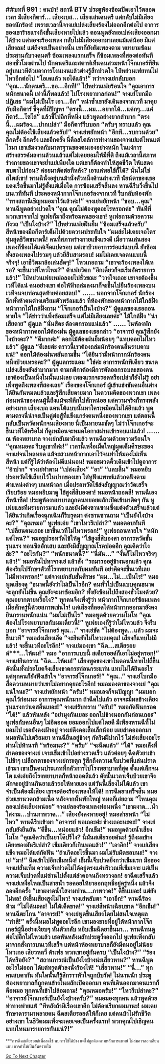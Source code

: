 ##บทที่ 991 : คนบ้า!
สถานี BTV
ประตูห้องซ้อมปิดเอาไว้ตลอดเวลา
มีเสียงกีตาร์…
เสียงเบส…
เสียงเล่นดนตรี
แต่กลับไม่มีเสียงของนักร้อง!
เพราะเวลานี้จางเย่เปล่งเสียงร้องไม่ออกอีกต่อไป อาการของเขาร้ายแรงถึงขั้นเสียงหายไปแล้ว ตอนพูดยังพอเปล่งเสียงออกมาได้บ้าง แต่พอจะร้องเพลง กลับไม่มีเสียงออกมาเลยแม้แต่น้อย มีแต่เสียงลม! แต่ถึงจะเป็นอย่างนั้น เขาก็ยังฮัมเพลงตาม พยายามซ้อมประสานกับวงดนตรี
ซ้อมเพลงแรกเสร็จ
ก็ซ้อมเพลงที่สองต่อทันที
สองชั่วโมงผ่านไป นักดนตรีและสตาฟเห็นคนสวมหน้าโจ๊กเกอร์ที่ยืนอยู่บนเวทีด้วยอาการโงนเงนแล้วต่างรู้สึกปวดใจ
ไป๋หย่วนเฟยทนไม่ไหวอีกต่อไป “โอเคแล้ว พอได้แล้ว!”
ทว่าจางเย่กลับบอก “คุณ...นักดนตรี…ขอ...อีกที!”
ไป๋หย่วนเฟยร้อนใจ “คุณอาการหนักขนาดนี้ เท่านี้ก็พอแล้ว! ไปโรงพยาบาลก่อน!”
จางเย่โบกมือปฏิเสธ “ผมไม่เป็นไร เอา...อีก” หนำซ้ำเขายังเดินลงจากเวที มาคุยกับมือกีตาร์ ชี้จุดที่มีปัญหา “ตรงนี้...ผม...อยากได้...แค่กๆ...แค่กีตาร์...โซโล่” แล้วชี้ไปอีกที่หนึ่ง แล้วพูดอย่างยากลำบาก “ตรงนี้...ผมร้อง...ปากเปล่า”
มือกีตาร์รีบบอก “ครับๆ ทราบแล้ว คุณ คุณไม่ต้องใช้เสียงแล้วครับ!”
จางเย่พยักหน้า “อีกที...รบกวนด้วย”
อีกครั้ง
อีกครั้ง
และอีกครั้ง
นี่คือสไตล์การทำงานของจางเย่แต่ไหนแต่ไรมา เขาเข้มงวดกับมาตรฐานของตนเองอย่างหนัก ในแง่การสร้างสรรค์ผลงานล้วนแล้วแต่ไม่เคยยอมให้มีที่ติ ถึงแม้เวลานี้สภาพร่างกายของเขาจะย่ำแย่เพียงใด แต่เขาก็ต้องทำให้สุดชีวิต
ให้แสดงตบตาไปก่อน?
ค่อยมาตัดต่อทีหลัง?
เอาแค่พอใช้ก็ได้?
นั่นไม่ใช่สไตล์เขา!
หานฉีนั่งอยู่บนม้านั่งตัวหนึ่งด้านล่างเวที นัยน์ตาของเธอแดงเรื่อขึ้นมาไม่รู้ตั้งแต่เมื่อใด
การซ้อมเสร็จสิ้นลง
หานฉีรีบวิ่งขึ้นไปบนเวทีทันที ประคองหน้ากากโจ๊กเกอร์ลงจากเวที รีบกลับห้องพัก “ทางสถานีเชิญหมอมาไว้แล้วค่ะ!”
จางเย่พยักหน้า “ขอบ...คุณ”
หานฉีพูดอย่างปวดใจ “คุณ คุณไม่ต้องพูดอะไรหรอกค่ะ”
ทันทีที่พวกเขาจากไป หูเฟยก็มาถึงพร้อมคนของเขา!
หูเฟยถามด้วยความกังวล “เป็นไงบ้าง?”
ไป๋หย่วนเฟยฝืนยิ้ม “ซ้อมเสร็จแล้วครับ”
สีหน้าของมือกีตาร์เต็มไปด้วยความประทับใจ “ผมล่ะไม่เคยเจอใครทุ่มสุดชีวิตขนาดนี้! คนที่สภาพร่างกายแข็งแรงดี เมื่อวานเล่นสองเพลงก็ซ้อมได้แค่เจ็ดแปดรอบ แต่เขาป่วยอาการร่อแร่แบบนี้ ยังซ้อมทั้งสองเพลงไปรวมๆ แล้วยี่สิบสามรอบ! ผมไม่เคยเจอคนแบบนี้จริงๆ! เอาชีวิตมาล้อเล่นชัดๆ!”
โหวเกอถาม “เขาจะร้องเพลงได้เหรอ? จะขึ้นเวทีไหวไหม?”
ต้าเฟยวิตก “อีกเดี๋ยวก็จะเริ่มอัดรายการแล้ว!”
ไป๋หย่วนเฟยเหม่อลอยไปชั่วขณะ “วางใจเถอะ เขาจะต้องขึ้นเวทีได้แน่ คนอย่างเขา ต่อให้ฟ้าถล่มลงมาก็จะขึ้นไปยืนร้องเพลงบนเวทีจนจบท่อนสุดท้ายค่อยสลบ!”
……
นอกจากโจ๊กเกอร์ นักร้องอีกทั้งห้าคนต่างเตรียมตัวพร้อมแล้ว
ที่ห้องพักของหน้ากากไม้ใกล้ฝั่ง
หน้ากากไม้ใกล้ฝั่งถาม “โจ๊กเกอร์เป็นไงบ้าง?”
ผู้ดูแลของเธอถอนหายใจ “ได้ข่าวว่าเพิ่งซ้อมเสร็จ แต่ไม่มีเสียงเลยค่ะ”
ไม้ใกล้ฝั่ง “น่าเสียดาย”
ผู้ดูแล “นั่นสิคะ ต้องตกรอบแน่แล้ว”
……
ในห้องพักของหน้ากากดอกไม้ต้องฝน
ผู้ดูแลของเธอกล่าว “อาจารย์ คุณรู้สึกยังไงบ้างคะ?”
“ดีมากค่ะ” ดอกไม้ต้องฝนยิ้มน้อยๆ “แทบคอยไม่ไหวแล้ว”
ผู้ดูแล “ดีเลยค่ะ คราวนี้เราต้องถล่มนักร้องคนอื่นราบคาบแน่!”
ดอกไม้ต้องฝนพลันถามขึ้น “ได้ยินว่ามีหน้ากากนักร้องคนหนึ่งป่วยเหรอคะ?”
ผู้ดูแลกระแอม “ใช่ค่ะ อาการหนักทีเดียว ขนาดเปล่งเสียงยังลำบากมาก ตามกติกาต้องมีการคัดออกรอบละสองคน เขาต้องเป็นหนึ่งในนั้นแน่เลย เพลงแรกจะรอดหรือเปล่าก็ยังไม่รู้ อย่าเพิ่งพูดถึงเพลงที่สองเลย”
เรื่องของโจ๊กเกอร์ ผู้เข้าแข่งขันคนอื่นต่างได้ยินกันหมดแล้วและรู้สึกเสียดายมาก ในความคิดของพวกเขา เพลงก่อนหน้าของคนผู้นี้ถึงแม้จะพิลึกไปสักหน่อย แต่ความจริงก็ทรงพลังอย่างมาก เสียงเบล แคนโต้แบบนั้นหาใครเหมือนไม่ได้อีกแล้ว พูดตามตรงนี่น่าจะเป็นคู่ต่อสู้ที่แข็งแกร่งคนหนึ่งของพวกเขา แต่ตอนนี้กลับเป็นหวัดหนักจนเสียงหาย นี่เป็นหายนะชัดๆ ไม่ว่าโจ๊กเกอร์จะขึ้นเวทีได้หรือไม่ ก็ดูเหมือนจะหมดโอกาสผ่านเข้ารอบแน่แล้ว!
……
ณ ห้องพยาบาล
จางเย่กลับมาถึงแล้ว
หานฉีถามด้วยความร้อนใจ “คุณหมอคะ รีบดูเขาทีค่ะ!”
เวลานี้เหงื่อเม็ดใหญ่ผุดเต็มศีรษะของจางเย่จนไหลหยด แม้จะสวมหน้ากากเอาไว้จนทำให้มองไม่เห็นสีหน้า แต่ก็รู้ได้ว่าต้องไม่ดีแน่นอน!
หมอขมวดคิ้วเดินเข้าไปดูอาการ “อ้าปาก”
จางเย่ทำตาม
“เปล่งเสียง”
“อา”
“แลบลิ้น”
หมอหยิบปรอทวัดไข้เสียบไว้ในปากของเขา ใส่หูฟังแพทย์แล้วกดฟังตามตำแหน่งต่างๆ บนหน้าอก เมื่อปรอทวัดไข้ส่งสัญญาณว่าวัดเสร็จเรียบร้อย หมอหยิบมาดู
ไข้สูงสี่สิบองศา!
หมอหน้าถอดสี!
หานฉีเองก็หน้าซีด!
ประตูห้องพยาบาลถูกคนทยอยผลักเปิดเข้ามาติดๆ กัน หูเฟยและทีมรายการมาแล้ว และยังมีต่งซานซานซึ่งแต่งตัวเสร็จแล้วแต่ได้ยินว่าเกิดเรื่องฉุกเฉินก็รีบรุดมา
ต่งซานซานถาม “เป็นยังไงบ้างคะ?”
“คุณหมอ” หูเฟยเอ่ย “เขาไหวรึเปล่า?”
หมอตอบทันที “เปลี่ยนคนเถอะ เขาขึ้นเวทีไม่ไหวหรอก!”
หูเฟยถอนหายใจ “หนักแค่ไหน?”
หมอชูปรอทวัดไข้ให้ดู “ไข้สูงสี่สิบองศา อาการหวัดขั้นรุนแรง ทอนซิลอักเสบ และยังมีสัญญาณโรคปอดอีก คุณคิดว่าไงล่ะ?”
“อะไรกัน?”
“หนักขนาดนี้?”
“นี่มัน…”
“งั้นก็ไม่ไหวจริงๆ แล้ว!”
หมอหันไปหาจางเย่ แล้วสั่ง “รถมารออยู่ข้างนอกแล้ว คุณต้องรีบไปรักษาตัวที่โรงพยาบาลกับผมทันที อย่าคิดจะขึ้นเวทีเลย ไม่มีทางหรอก!”
แต่จางเย่กลับสั่นศีรษะ “ผม...ไม่...เป็นไร!”
หมอพูดเสียงดุ “ขนาดนี้ยังว่าไม่เป็นไรอีก? คนทั่วไปเป็นแบบคุณขนาดจะลุกยังไม่ขึ้น คุณยังจะมาซ้อมอีก? ทั้งยังซ้อมไปถึงสองชั่วโมงด้วย? คุณอยากตายหรือไง?”
ทุกคนจึงเพิ่งรู้ว่า หน้ากากโจ๊กเกอร์ซ้อมเพลงเมื่อสักครู่นี้ด้วยสภาพเช่นไร!
แต่เสียงที่ลอดใต้หน้ากากออกมายังคงยืนกรานหนักแน่น “ผมไม่เป็นไร”
หมอพูดด้วยความโมโห “คุณต้องไปโรงพยาบาลกับผมเดี๋ยวนี้!”
หูเฟยเองก็รู้ว่าไม่ไหวแล้ว จึงรีบบอก “อาจารย์โจ๊กเกอร์ คุณ…”
จางเย่ขัด “ไม่ต้องพูด...แล้ว ผมจะขึ้นเวที”
หมอส่งเสียงเอ็ด “จะยืนยังไม่ไหวเลยคุณ! เสียงก็แทบไม่มีแล้ว! จะขึ้นเวทีอะไรอีก!”
จางเย่มองเขา “ฉีด...สเตียรอยด์***...ให้ผม!”
หมอ “อาการแบบนี้ สเตียรอยด์ก็เอาไม่อยู่หรอก!”
จางเย่ยืนกราน “ฉีด...ให้ผม!”
เสียงพูดของเขาในตอนนี้หายไปถี่ขึ้น ดังนั้นทั้งประโยคจึงเสียงขาดกระท่อนกระแท่น แทบไม่ได้ยินอะไร แต่ทุกคนก็ยังฟังเข้าใจ
“อาจารย์โจ๊กเกอร์!”
“คุณ..”
จางเย่โบกมือ สื่อความหมายว่าเขาไม่อยากคุยอะไรอีก!
หมอมองตาของจางเย่ “คุณแน่ใจนะ?”
จางเย่พยักหน้า “ครับ!”
หมอเองก็จนปัญญา “ผมบอกคุณไว้ก่อนนะ อาการคุณหนักมาก ถ้าฉีดไปแล้ว อาจจะมีผลข้างเคียงรุนแรงกว่าเคสอื่นเยอะ!”
จางเย่รับทราบ “ครับ!”
หมอกัดฟันกรอด “ได้!” แล้วหันหลัง “อย่ามุงกันเยอะ ออกไปข้างนอกกันก่อนเถอะ”
หูเฟยกับคนอื่นๆ ไม่อิดออด ยอมออกไปแต่โดยดี
มีเพียงหานฉีที่ไม่ยอมไป เธอยังคงเฝ้าอยู่
จางเย่ดึงคอเสื้อเล็กน้อย เผยลำคอออกมา
หมอหันไปเตรียมยา
หานฉียืนอยู่ข้างๆ กัดริมฝีปากไว้ ไม่ส่งเสียงอะไร
ผ่านไปห้านาที
“พร้อมนะ?”
“ครับ”
“จะฉีดแล้ว”
“ได้”
หมอเล็งที่ลำคอของจางเย่ เจาะเข็มเข้าไปอย่างรวดเร็ว แล้วค่อยๆ ฉีดตัวยาเข้าไปช้าๆ
เปลือกตาของจางเย่กระตุก รู้สึกถึงความเจ็บปวดที่แล่นปราดเข้ามา เขาเป็นคนประเภทที่กลัวการไปโรงพยาบาลที่สุด ตั้งแต่เล็กจนโต แค่เอ่ยถึงโรงพยาบาลก็หน้าถอดสีแล้ว ดังนั้นเวลาเจ็บป่วยเขาจึงมักจะอยู่บ้านกินยาแล้วรอให้หายเอง แต่วันนี้เลี่ยงไม่ได้แล้ว เขาจำเป็นต้องมีเสียง เขาจะต้องร้องเพลงให้ได้!
การฉีดยาเสร็จสิ้น
หมอช่วยเขานวดกล้ามเนื้อ
หลังจากนั้นพักใหญ่ หมอก็เอ่ยถาม “ไหนคุณลองเปล่งเสียงหน่อย”
จางเย่ลองร้องเพลงท่อนหนึ่ง “เขาผงาด...น้ำใสงาม...ปานภาพวาด…”
เสียงยังคงหายอยู่!
หมอส่ายหน้า “ไม่ไหว”
หานฉีรีบเข้ามา “อาจารย์ พอเถอะค่ะ ช่างเถอะนะคะ!”
จางเย่กลับยังยืนยัน “ดีขึ้น...หน่อยแล้ว! อีกเข็ม!”
หมอพูดด้วยน้ำเสียงโมโห “คุณคิดว่าเป็นยาโด๊ปรึไง? นี่มันสเตียรอยด์นะ! รู้ถึงผลข้างเคียงของมันรึเปล่า? เข็มเดียวก็เกินพอแล้ว!”
“เอาอีก!” จางเย่เสียงแข็ง
หมอได้แต่กัดฟัน “ถ้าเกิดอะไรขึ้นมา ผมไม่รับผิดชอบนะ!”
จางเย่ “มา!”
ฉีดเข้าไปอีกเข็มหนึ่ง!
เข็มนี้เจ็บปวดยิ่งกว่าเข็มแรก มือของจางเย่สั่นเทิ้ม ความเจ็บปวดไม่ได้อยู่ตรงแค่บริเวณที่เข็มเจาะ แต่เป็นความเจ็บปวดที่แผ่ซ่านไปตั้งแต่ลำคอจนถึงทรวงอก!
ยาฉีดเสร็จแล้ว
จางเย่เหงื่อไหลเป็นสายน้ำ รอคอยให้ยาออกฤทธิ์อยู่ครู่หนึ่ง แล้วจึงลองอีกครั้ง “เขาผงาดน้ำใสงามปาน...ภาพวาด!”
ดีขึ้นเยอะ!
แต่ยังไม่พอ!
ยังขึ้นเสียงสูงไม่ไหว!
จางเย่หลับตา “เอาอีก!”
หานฉีร้องห้าม “ไม่ได้นะคะ! ไม่ได้เด็ดขาด!”
จางเย่สีหน้าเฉียบขาด “อีกเข็ม!”
หานฉีตะโกน “อาจารย์!”
จางเย่พูดขึ้นเสียงโดยไม่สนใจเหตุผล “ทำสิ!”
ครั้งนี้หมอไม่พูดอะไรอีก เขามองชายที่อยู่ใต้หน้ากากโจ๊กเกอร์ผู้นี้อย่างเงียบๆ หันตัวกลับ หยิบเข็มฉีดยาขึ้นมา…
หานฉีทนดูต่อไปอีกไม่ไหวแล้ว เธอหันหลังผลักประตูวิ่งออกไป หูเฟยเพิ่งกลับมาจากสั่งการบนเวทีเสร็จ แต่หน้าห้องพยาบาลก็ยังมีคนอยู่ไม่น้อย
โหวเกอ เสียวหลวี่ ต้าเฟย พวกเขาอยู่กันครบ
“เป็นไงบ้าง?”
“ร้องได้หรือยัง?”
“สถานการณ์เป็นยังไงบ้างน่ะเสี่ยวหาน?”
หานฉีพูดอะไรไม่ออก ได้แต่ทรุดตัวลงนั่งร้องไห้!
“เสี่ยวหาน!”
“นี่…”
ทุกคนสบตากัน ทันใดนั้นก็รู้สึกราวหัวใจถูกบีบรัด!
ไม่นานนัก ประตูห้องพยาบาลก็ถูกคนข้างในผลักเปิดออกมา คนที่เดินออกมาคนแรกก็คือหมอ
ทุกคนที่เข้าไปล้อมถาม!
“คุณหมอครับ!”
“ไหวรึเปล่าคะ?”
“อาจารย์โจ๊กเกอร์เป็นยังไงบ้างครับ?”
หมอมองทุกคน แล้วพูดด้วยท่าทางพ่ายแพ้ “ทีหลังถ้ามีเรื่องเขาอีก ไม่ต้องเรียกผมมานะ! ผมเคยรักษาดารามาหลายคน ฉีดสเตียรอยด์ให้ก็เคย แต่คนบ้าไม่รักชีวิตอย่างเขา ในชีวิตผมเพิ่งจะเคยเจอเป็นครั้งแรก! พวกคุณไปเชิญคนแบบไหนมารายการกันแน่?!”
-----------------------------------------
***การฉีดสเตียรอยด์เพื่อลดไข้ พบการใช้ได้บ้าง แต่ไม่ถูกต้องตามหลักการแพทย์ ไม่สมควรลอกเลียนแบบ อาจทำให้เป็นอันตรายได้


[Go To Next Chapter]( ./92.md)